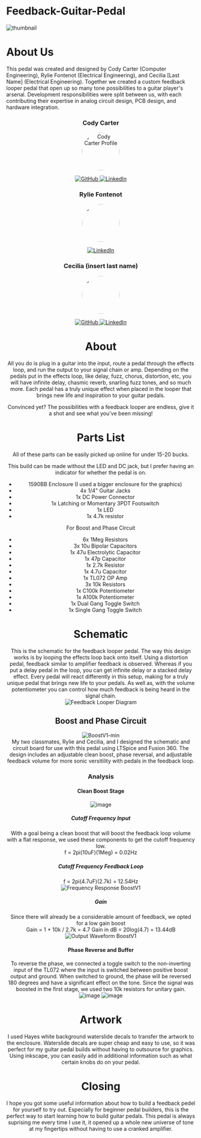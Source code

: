 # Feedback-Guitar-Pedal

![thumbnail](https://github.com/user-attachments/assets/15f0e10a-a074-4aeb-89d2-42c260b15fe8)

# About Us
This pedal was created and designed by Cody Carter (Computer Engineering), Rylie Fontenot (Electrical Engineering), and Cecilia [Last Name] (Electrical Engineering). Together we created a custom feedback looper pedal that open up so many tone possibilities to a guitar player's arsenal. Development responsibilities were split between us, with each contributing their expertise in analog circuit design, PCB design, and hardware integration.

<!--suppress ALL -->
<div align="center">
  <h3>Cody Carter</h3>
  <img src="https://github.com/user-attachments/assets/2808f0ad-6c56-464c-abdd-6ece9a4be026" alt="Cody Carter Profile" width="100" style="border-radius:50%">
  <p>
    <a href="https://github.com/codycarter1763">
      <img src="https://img.shields.io/badge/GitHub-181717?style=for-the-badge&logo=github&logoColor=white" alt="GitHub">
    </a>
    <a href="https://www.linkedin.com/in/cody-carter-a8a747293/">
      <img src="https://img.shields.io/badge/LinkedIn-0077B5?style=for-the-badge&logo=linkedin&logoColor=white" alt="LinkedIn">
    </a>
  </p>

<div align="center">
  <h3>Rylie Fontenot</h3>
  <img src="https://media.licdn.com/dms/image/v2/D5603AQFKTee4mqEFRQ/profile-displayphoto-shrink_400_400/B56Zd2r2jqHEAg-/0/1750042897225?e=1759968000&v=beta&t=cUhbHVjkiVxpLuMKNt5Zb8UxYemX87PC8ysEgMbyvS0" width="100" style="border-radius:50%">
  <p>
    <a href="https://www.linkedin.com/in/rylie-fontenot-979aa1330/">
      <img src="https://img.shields.io/badge/LinkedIn-0077B5?style=for-the-badge&logo=linkedin&logoColor=white" alt="LinkedIn">
    </a>
  </p>

<div align="center">
  <h3>Cecilia (insert last name)</h3>
  <img src="" alt="" width="100" style="border-radius:50%">
  <p>
    <a href="">
      <img src="https://img.shields.io/badge/GitHub-181717?style=for-the-badge&logo=github&logoColor=white" alt="GitHub">
    </a>
    <a href="">
      <img src="https://img.shields.io/badge/LinkedIn-0077B5?style=for-the-badge&logo=linkedin&logoColor=white" alt="LinkedIn">
    </a>
  </p>
</div>

# About
All you do is plug in a guitar into the input, route a pedal through the effects loop, and run the output to your signal chain or amp. Depending on the pedals put in the effects loop, like delay, fuzz, chorus, distortion, etc, you will have infinite delay, chasmic reverb, snarling fuzz tones, and so much more. Each pedal has a truly unique effect when placed in the looper that brings new life and inspiration to your guitar pedals.

Convinced yet? The possibilities with a feedback looper are endless, give it a shot and see what you've been missing!

# Parts List
All of these parts can be easily picked up online for under 15-20 bucks.

This build can be made without the LED and DC jack, but I prefer having an indicator for whether the pedal is on.

- 1590BB Enclosure (I used a bigger enclosure for the graphics)
- 4x 1/4" Guitar Jacks
- 1x DC Power Connector
- 1x Latching or Momentary 3PDT Footswitch
- 1x LED
- 1x 4.7k resistor

For Boost and Phase Circuit
- 6x 1Meg Resistors
- 3x 10u Bipolar Capacitors
- 1x 47u Electrolytic Capacitor
- 1x 47p Capacitor
- 1x 2.7k Resistor
- 1x 4.7u Capacitor
- 1x TL072 OP Amp
- 3x 10k Resistors
- 1x C100k Potentiometer
- 1x A100k Potentiometer
- 1x Dual Gang Toggle Switch
- 1x Single Gang Toggle Switch
  
# Schematic
This is the schematic for the feedback looper pedal. The way this design works is by looping the effects loop back onto itself. Using a distortion pedal, feedback similar to amplifier feedback is observed. Whereas if you put a delay pedal in the loop, you can get infinite delay or a stacked delay effect. Every pedal will react differently in this setup, making for a truly unique pedal that brings new life to your pedals. As well as, with the volume potentiometer you can control how much feedback is being heard in the signal chain. 
<br>
![Feedback Looper Diagram](https://github.com/user-attachments/assets/8009a770-fe0a-44e6-8ca3-40d68abfe497)
<br>

## Boost and Phase Circuit
![BoostV1-min](https://github.com/user-attachments/assets/76d73c05-668e-442a-a62f-e9742ba107b0)
<br>
My two classmates, Rylie and Cecilia, and I designed the schematic and circuit board for use with this pedal using LTSpice and Fusion 360. The design includes an adjustable clean boost, phase reversal, and adjustable feedback volume for more sonic versitility with pedals in the feedback loop.
### Analysis
#### Clean Boost Stage
![image](https://github.com/user-attachments/assets/ffff4b2a-9eae-4d1a-be30-3aacc9880a1a)
##### Cutoff Frequency Input 
With a goal being a clean boost that will boost the feedback loop volume with a flat response, we used these components to get the cutoff frequency low. <br>
f = 2pi(10uF)(1Meg) = 0.02Hz <br>

##### Cutoff Frequency Feedback Loop
f = 2pi(4.7uF)(2.7k) = 12.54Hz <br>
![Frequency Response BoostV1](https://github.com/user-attachments/assets/7b27e127-77a5-4945-9457-f5ebef95aab5)

##### Gain
Since there will already be a considerable amount of feedback, we opted for a low gain boost <br>
Gain = 1 + 10k / 2.7k = 4.7
Gain in dB = 20log(4.7) = 13.44dB
![Output Waveform BoostV1](https://github.com/user-attachments/assets/f11ba0d6-66c1-4e51-97d2-c973e15da99b)
<br>

#### Phase Reverse and Buffer
To reverse the phase, we connected a toggle switch to the non-inverting input of the TL072 where the input is switched between positive boost output and ground. When switched to ground, the phase will be reversed 180 degrees and have a significant effect on the tone. Since the signal was boosted in the first stage, we used two 10k resistors for unitary gain.
<br>
![image](https://github.com/user-attachments/assets/7a5e876e-abd9-448b-9412-33c87ac3f07c)
![image](https://github.com/user-attachments/assets/3ca4b758-cc5e-4d9e-8a53-d1a29edff9fa)

# Artwork
I used Hayes white background waterslide decals to transfer the artwork to the enclosure. Waterslide decals are super cheap and easy to use, so it was perfect for my guitar pedal builds without having to outsource for graphics. Using inkscape, you can easily add in additional information such as what certain knobs do on your pedal. 

# Closing
I hope you got some useful information about how to build a feedback pedel for yourself to try out. Especially for beginner pedal builders, this is the perfect way to start learning how to build guitar pedals. This pedal is always suprising me every time I use it, it opened up a whole new universe of tone at my fingertips without having to use a cranked amplifier.
